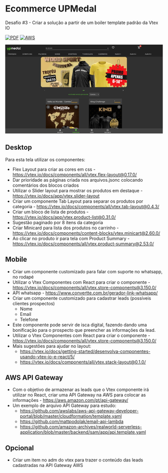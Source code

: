 # Ecommerce UPMedal
Desafio #3 - Criar a solução a partir de um boiler template padrão da Vtex IO

[![PDF](https://img.shields.io/badge/BRIEFING-EC1C24?style=for-the-badge&logo=AdobeAcrobatReader&logoColor=white)](assets/E-commerce-UPMedal.com.pdf) [![AWS](https://img.shields.io/badge/Amazon_AWS-232F3E?style=for-the-badge&logo=AmazonAWS&logoColor=white)]()

![layout](assets/layout.jpg)

## Desktop

Para esta tela utilizar os componentes:

-  Flex Layout para criar as cores em css - https://vtex.io/docs/components/all/vtex.flex-layout@0.17.0/
- Dar prioridade as páginas criada nos arquivos.jsonc colocando comentários dos blocos criados
- Utilizar o Slider layout para mostrar os produtos em destaque - https://vtex.io/docs/app/vtex.slider-layout
- Criar um componente Tab Layout para separar os produtos por categoria - https://vtex.io/docs/components/all/vtex.tab-layout@0.4.3/
- Criar um bloco de lista de produtos - https://vtex.io/docs/app/vtex.product-list@0.31.0/
- Sugestão paginado por 8 itens da categoria
- Criar Minicard para lista dos produtos no carrinho - https://vtex.io/docs/components/content-blocks/vtex.minicart@2.60.0/
- Ao clicar no produto ir para tela com Product Summary - https://vtex.io/docs/components/all/vtex.product-summary@2.53.0/

## Mobile

- Criar um componente customizado para falar com suporte no whatsapp, no rodapé
- Utilizar o Vtex Componentes com React para criar o componente - https://vtex.io/docs/components/all/vtex.store-components@3.150.0/
- API whatsapp - https://www.convertte.com.br/gerador-link-whatsapp/
- Criar um componente customizado para cadastrar leads (possíveis clientes prospectos)
    - Nome
    - Email
    - Telefone
- Este componente pode servir de isca digital, fazendo dando uma bonificação para o prospecto que preencher as informações da lead.
- Utilizar o Vtex Componentes com React para criar o componente - https://vtex.io/docs/components/all/vtex.store-components@3.150.0/
- Mais sugestões para ajudar no layout:
    - https://vtex.io/docs/getting-started/desenvolva-componentes-usando-vtex-io-e-react/5/
    - https://vtex.io/docs/components/all/vtex.stack-layout@0.1.0/

## AWS API Gateway

- Com o objetivo de armazenar as leads que o Vtex componente irá utilizar no React, criar uma API Gateway na AWS para colocar as informações - https://aws.amazon.com/pt/api-gateway/
- Um exemplo de arquivo API Gateway para estudo:
    - https://github.com/awslabs/aws-api-gateway-developer-portal/blob/master/cloudformation/template.yaml
    - https://github.com/mattpodolak/email-api-lambda
    - https://github.com/amazon-archives/realworld-serverless-application/blob/master/backend/sam/app/api.template.yaml

## Opcional

-  Criar um item no adm do vtex para trazer o conteúdo das leads cadastradas na API Gateway AWS